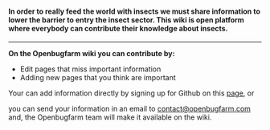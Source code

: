 #### In order to really feed the world with insects we must share information to lower the barrier to entry the insect sector. This wiki is open platform where everybody can contribute their knowledge about insects. 

***


**On the Openbugfarm wiki you can contribute by:**

* Edit pages that miss important information
* Adding new pages that you think are important

Your can add information directly by signing up for Github on this [page](https://github.com/join), or 

you can send your information in an email to [contact@openbugfarm.com](http://www.openbugfarm.com/contact.html) and, the Openbugfarm team will make it available on the wiki.